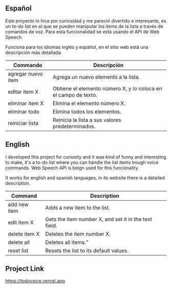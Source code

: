 ## Español

Este proyecto lo hice por curiosidad y me pareció divertido e interesante, es un to-do list en el que se pueden manipular los items de la lista a través de comandos de voz. Para esta funcionalidad se está usando el API de Web Speech.

Funciona para los idiomas inglés y español, en el sitio web está una descripción más detallada.

| Commando           | Descripción                                                     |
| ------------------ | --------------------------------------------------------------- |
| agregar nuevo item | Agrega un nuevo elemento a la lista.                            |
| editar item X      | Obtiene el elemento número X, y lo coloca en el campo de texto. |
| eliminar item X    | Elimina el elemento número X.                                   |
| eliminar todo      | Elimina todos los elementos.                                    |
| reiniciar lista    | Reinicia la lista a sus valores predeterminados.                |

## English

I developed this project for curiosity and it was kind of funny and interesting to make, it's a to-do list where you can handle the list items trough voice commands. Web Speech API is beign used for this funcionality.

It works for english and spanish languages, in its website there is a detailed description.

| Command       | Description                                           |
| ------------- | ----------------------------------------------------- |
| add new item  | Adds a new item to the list.                          |
| edit item X   | Gets the item number X, and set it in the text field. |
| delete item X | Deletes the item number X.                            |
| delete all    | Deletes all items."                                   |
| reset list    | Resets the list to its default values.                |

## Project Link

https://todovoice.vercel.app
